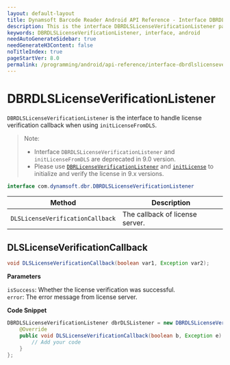 ```yaml
---
layout: default-layout
title: Dynamsoft Barcode Reader Android API Reference - Interface DBRDLSLicenseVerificationListener
description: This is the interface DBRDLSLicenseVerificationListener page of Dynamsoft Barcode Reader for Android SDK.
keywords: DBRDLSLicenseVerificationListener, interface, android
needAutoGenerateSidebar: true
needGenerateH3Content: false
noTitleIndex: true
pageStartVer: 8.0
permalink: /programming/android/api-reference/interface-dbrdlslicenseverificationlistener.html
---
```


# DBRDLSLicenseVerificationListener

`DBRDLSLicenseVerificationListener` is the interface to handle license verification callback when using `initLicenseFromDLS`.

> Note:  
>  
> - Interface `DBRDLSLicenseVerificationListener` and `initLicenseFromDLS` are deprecated in 9.0 version.  
> - Please use [`DBRLicenseVerificationListener`](interface-dbrlicenseverificationlistener.md) and [`initLicense`](primary-license.md#initlicense) to initialize and verify the license in 9.x versions.

```java
interface com.dynamsoft.dbr.DBRDLSLicenseVerificationListener
```

| Method | Description |
| ------ | ----------- |
| `DLSLicenseVerificationCallback` | The callback of license server. |

## DLSLicenseVerificationCallback

```java
void DLSLicenseVerificationCallback(boolean var1, Exception var2);
```

**Parameters**

`isSuccess`: Whether the license verification was successful.  
`error`: The error message from license server.

**Code Snippet**

```java
DBRDLSLicenseVerificationListener dbrDLSListener = new DBRDLSLicenseVerificationListener() {
    @Override
    public void DLSLicenseVerificationCallback(boolean b, Exception e) {
        // Add your code
    }
};
```
